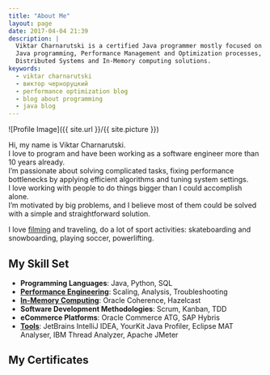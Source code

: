 ```yaml
---
title: "About Me"
layout: page
date: 2017-04-04 21:39
description: |
  Viktar Charnarutski is a certified Java programmer mostly focused on
  Java programming, Performance Management and Optimization processes,
  Distributed Systems and In-Memory computing solutions.
keywords:
  - viktar charnarutski
  - виктор черноруцкий
  - performance optimization blog
  - blog about programming
  - java blog
---
```

![Profile Image]({{ site.url }}/{{ site.picture }})

<p>Hi, my name is Viktar Charnarutski.
<br/>
I love to program and have been working as a software engineer more than
10 years already.
<br/>
I’m passionate about solving complicated tasks, fixing performance
bottlenecks by applying efficient algorithms and tuning system settings.
<br/>
I love working with people to do things bigger than I could accomplish alone.
<br/>
I’m motivated by big problems, and I believe most of them could be solved
with a simple and straightforward solution.
</p>
<p>
I love <a href="https://www.youtube.com/channel/UC0ypf0WhaEKCtscK8OIuMOQ">filming</a>
and traveling, do a lot of sport activities:
skateboarding and snowboarding, playing soccer, powerlifting.
</p>

## My Skill Set

<ul class="skill-list">
	<li><b>Programming Languages</b>: Java, Python, SQL</li>
	<li><b><a href="/tags#performance">Performance Engineering</a></b>:
	Scaling, Analysis, Troubleshooting</li>
	<li><b><a href="/tags#in-memory-computing">In-Memory Computing</a></b>:
	Oracle Coherence, Hazelcast</li>
	<li><b>Software Development Methodologies</b>: Scrum, Kanban, TDD</li>
	<li><b>eCommerce Platforms</b>: Oracle Commerce ATG, SAP Hybris</li>
	<li><b><a href="/tags#tools">Tools</a></b>: JetBrains IntelliJ IDEA,
	YourKit Java Profiler, Eclipse MAT Analyser, IBM Thread Analyzer,
	Apache JMeter</li>
</ul>


## My Certificates
  <div data-iframe-width="150" data-iframe-height="270" data-share-badge-id="a8a50a90-246c-418a-a9b6-45fe9ded252c"></div>
  <script type="text/javascript">
    (function() {
      var s = document.createElement('script');
      s.type = 'text/javascript';
      s.async = true;
      s.src = '//cdn.youracclaim.com/assets/utilities/embed.js';
      var o = document.getElementsByTagName('script')[0];
      o.parentNode.insertBefore(s, o);
      })();
  </script>

  <div data-iframe-width="150" data-iframe-height="270" data-share-badge-id="a62b81ab-a07c-4f1c-993d-39f1ff052a69"></div>
  <script type="text/javascript">
    (function() {
      var s = document.createElement('script');
      s.type = 'text/javascript';
      s.async = true;
      s.src = '//cdn.youracclaim.com/assets/utilities/embed.js';
      var o = document.getElementsByTagName('script')[0];
      o.parentNode.insertBefore(s, o);
      })();
  </script>

